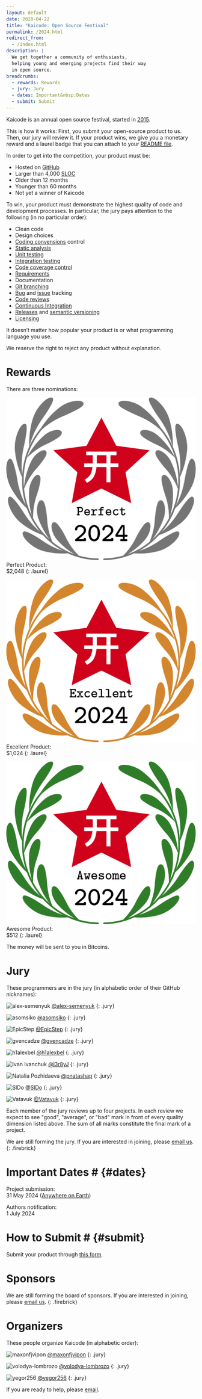 ```yaml
---
layout: default
date: 2020-04-22
title: "Kaicode: Open Source Festival"
permalink: /2024.html
redirect_from:
  - /index.html
description: |
  We get together a community of enthusiasts,
  helping young and emerging projects find their way
  in open source.
breadcrumbs:
  - rewards: Rewards
  - jury: Jury
  - dates: Important&nbsp;Dates
  - submit: Submit
---
```


Kaicode is an annual open source festival,
started in [2015](https://www.yegor256.com/award.html).

This is how it works: First, you submit your open-source product to us. 
Then, our jury will review it. If your product wins, we give you 
a monetary reward and a laurel badge that you can attach to your 
[README file](https://docs.github.com/en/repositories/managing-your-repositorys-settings-and-features/customizing-your-repository/about-readmes).

In order to get into the competition, your product must be:

  * Hosted on [GitHub](https://github.com)
  * Larger than 4,000 [SLOC](https://en.wikipedia.org/wiki/Source_lines_of_code)
  * Older than 12 months
  * Younger than 60 months
  * Not yet a winner of Kaicode 

To win, your product must demonstrate the highest 
quality of code and development processes. 
In particular, the jury pays attention to the following (in no particular order):

  * Clean code
  * Design choices
  * [Coding convensions](https://en.wikipedia.org/wiki/Coding_conventions) control
  * [Static analysis](https://en.wikipedia.org/wiki/Static_program_analysis)
  * [Unit testing](https://en.wikipedia.org/wiki/Unit_testing)
  * [Integration testing](https://en.wikipedia.org/wiki/Integration_testing)
  * [Code coverage control](https://en.wikipedia.org/wiki/Code_coverage)
  * [Requirements](https://en.wikipedia.org/wiki/Requirements_engineering)
  * Documentation
  * [Git branching](https://git-scm.com/book/en/v2/Git-Branching-Branches-in-a-Nutshell)
  * [Bug](https://en.wikipedia.org/wiki/Bug_tracking_system) and [issue](https://en.wikipedia.org/wiki/Issue_tracking_system) tracking
  * [Code reviews](https://en.wikipedia.org/wiki/Code_review) 
  * [Continuous Integration](https://en.wikipedia.org/wiki/Continuous_integration)
  * [Releases](https://en.wikipedia.org/wiki/Software_release_life_cycle) and [semantic versioning](https://semver.org/)
  * [Licensing](https://en.wikipedia.org/wiki/Open-source_license)

It doesn’t matter how popular your product is or what programming language you use.

We reserve the right to reject any product without explanation.

# Rewards

There are three nominations:

<img src="images/laurel-perfect.svg" alt="sample laurel badge"/><br/>
Perfect Product:<br/>
$2,048
{: .laurel}

<img src="images/laurel-excellent.svg" alt="sample laurel badge"/><br/>
Excellent Product:<br/>
$1,024
{: .laurel}

<img src="images/laurel-awesome.svg" alt="sample laurel badge"/><br/>
Awesome Product:<br/>
$512
{: .laurel}

The money will be sent to you in Bitcoins.

# Jury

These programmers are in the jury (in alphabetic order of their GitHub nicknames):

![alex-semenyuk](https://github.com/alex-semenyuk.png)
[@alex-semenyuk](https://github.com/alex-semenyuk)
{: .jury}

![asomsiko](https://github.com/asomsiko.png)
[@asomsiko](https://github.com/asomsiko)
{: .jury}

![EpicStep](https://github.com/EpicStep.png)
[@EpicStep](https://github.com/EpicStep)
{: .jury}

![gvencadze](https://github.com/gvencadze.png)
[@gvencadze](https://github.com/gvencadze)
{: .jury}

![h1alexbel](https://github.com/h1alexbel.png)
[@h1alexbel](https://github.com/h1alexbel)
{: .jury}

![Ivan Ivanchuk](https://github.com/l3r8yJ.png)
[@l3r8yJ](https://github.com/l3r8yJ)
{: .jury}

![Natalia Pozhidaeva](https://github.com/pnatashap.png)
[@pnatashap](https://github.com/pnatashap)
{: .jury}

![SlDo](https://github.com/SlDo.png)
[@SlDo](https://github.com/SlDo)
{: .jury}

![Vatavuk](https://github.com/Vatavuk.png)
[@Vatavuk](https://github.com/Vatavuk)
{: .jury}

Each member of the jury reviews up to four projects. In each review we expect to see
"good", "average", or "bad" mark in front of every quality dimension listed above.
The sum of all marks constitute the final mark of a project.

We are still forming the jury.
If you are interested in joining, please [email us](mailto:jury@kaicode.org).
{: .firebrick}

# Important Dates # {#dates}

Project submission:<br/>
31 May 2024 ([Anywhere on Earth](https://en.wikipedia.org/wiki/Anywhere_on_Earth))

Authors notification:<br/>
1 July 2024

# How to Submit # {#submit}

Submit your product through 
[this form](https://docs.google.com/forms/d/18FjK2MCe7etrfJmsKKOiQXWJO0EF-40Bac8TLgBSmFs).

# Sponsors

We are still forming the board of sponsors.
If you are interested in joining, please [email us](mailto:sponsor@kaicode.org).
{: .firebrick}

# Organizers

These people organize Kaicode (in alphabetic order):

![maxonfjvipon](https://github.com/maxonfjvipon.png)
[@maxonfjvipon](https://github.com/maxonfjvipon)
{: .jury}

![volodya-lombrozo](https://github.com/volodya-lombrozo.png)
[@volodya-lombrozo](https://github.com/volodya-lombrozo)
{: .jury}

![yegor256](https://github.com/yegor256.png)
[@yegor256](https://github.com/yegor256)
{: .jury}

If you are ready to help, please [email](mailto:orgs@kaicode.org).
